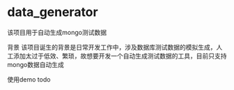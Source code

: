 # data_generator
该项目用于自动生成mongo测试数据


背景
该项目诞生的背景是日常开发工作中，涉及数据库测试数据的模拟生成，人工添加太过于低效、繁琐，故想要开发一个自动生成测试数据的工具，目前只支持mongo数据自动生成

使用demo
todo
